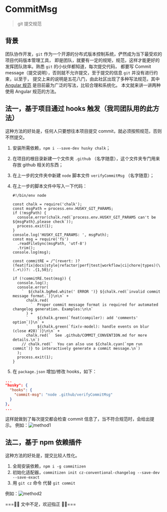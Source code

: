 # CommitMsg

> git 提交规范

## 背景

团队协作开发，`git` 作为一个开源的分布式版本控制系统，俨然成为当下最受欢的项目代码版本管理工具，
即是团队，就要有一定的规矩，规范，这样才能更好的发挥团队效率。熟悉 `git` 的小伙伴都知道，每次提交代码，
都要写 Commit message（提交说明），否则就不允许提交，至于提交的信息 `git` 并没有进行约束，以至于，
提交上来的说明是五花八门，由此社区出现了多种写法规范，其中
[Angular 规范](https://github.com/conventional-changelog/conventional-changelog/tree/master/packages/conventional-changelog-angular) 是目前最为广泛的写法，比较合理和系统化。
本文就来讲一讲两种使用 Angular 规范的方法。

## 法一，基于项目通过 hooks 触发（我司团队用的此方法）

这种方法的好处是，任何人只要想往本项目提交 commit，就必须按照规范，否则不然提交。

1. 安装所需依赖，`npm i --save-dev husky chalk`；
2. 在项目的根目录新建一个文件夹 `.github` （名字随意），这个文件夹专门用来存放 github 相关的东西；
3. 在上一步的文件夹中新建 `node` 脚本文件 `verifyCommitMsg` （名字随意）；
4. 在上一步的脚本文件中写入一下代码：

   ```node
   #!/bin/env node

   const chalk = require('chalk');
   const msgPath = process.env.HUSKY_GIT_PARAMS;
   if (!msgPath) {
     console.error(chalk.red(`process.env.HUSKY_GIT_PARAMS can't be ${msgPath},please check`));
     process.exit(1);
   }
   console.log('HUSKY_GIT_PARAMS: ', msgPath);
   const msg = require('fs')
     .readFileSync(msgPath, 'utf-8')
     .trim();
   console.log(msg);

   const commitRE = /^(revert: )?(feat|fix|docs|style|refactor|perf|test|workflow|ci|chore|types)(\(.+\))?: .{1,50}/;

   if (!commitRE.test(msg)) {
     console.log();
     console.error(
       `  ${chalk.bgRed.white(' ERROR ')} ${chalk.red(`invalid commit message format.`)}\n\n` +
         chalk.red(
           `  Proper commit message format is required for automated changelog generation. Examples:\n\n`
         ) +
         `    ${chalk.green(`feat(compiler): add 'comments' option`)}\n` +
         `    ${chalk.green(`fix(v-model): handle events on blur (close #28)`)}\n\n` +
         chalk.red(`  See .github/COMMIT_CONVENTION.md for more details.\n`)
       // chalk.red(`  You can also use ${chalk.cyan(`npm run commit`)} to interactively generate a commit message.\n`)
     );
     process.exit(1);
   }
   ```

5. 在 `package.json` 增加/修改 hooks，如下：

```json
...
"husky": {
  "hooks": {
    "commit-msg": "node .github/verifyCommitMsg"
  }
},
...
```

这样就做到了每次提交都会检查 commit 信息了，当不符合规范时，会给出提示。
例如：![method1](https://user-gold-cdn.xitu.io/2019/6/26/16b9422e84197457?w=2880&h=1800&f=png&s=552080)

## 法二，基于 npm 依赖插件

这种方法的好处是，提交比较人性化。

1. 全局安装依赖，`npm i -g commitizen`
2. 初始化适配器，`commitizen init cz-conventional-changelog --save-dev --save-exact`
3. 用 `git cz` 命令 代替 `git commit`

例如：![method2](https://user-gold-cdn.xitu.io/2019/6/26/16b9424f2a74d048?w=2880&h=1800&f=png&s=493108)

===🧐🧐 文中不足，欢迎指正 🤪🤪===
